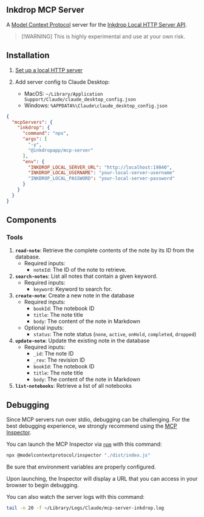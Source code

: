 ## Inkdrop MCP Server

A [Model Context Protocol](https://github.com/modelcontextprotocol) server for the [Inkdrop Local HTTP Server API](https://developers.inkdrop.app/data-access/local-http-server).

> [!WARNING] This is highly experimental and use at your own risk.

## Installation

1. [Set up a local HTTP server](https://developers.inkdrop.app/guides/access-the-local-database#accessing-via-http-advanced)

2. Add server config to Claude Desktop:
   - MacOS: `~/Library/Application Support/Claude/claude_desktop_config.json`
   - Windows: `%APPDATA%\Claude\claude_desktop_config.json`

```json
{
  "mcpServers": {
    "inkdrop": {
      "command": "npx",
      "args": [
        "-y",
        "@inkdropapp/mcp-server"
      ],
      "env": {
        "INKDROP_LOCAL_SERVER_URL": "http://localhost:19840",
        "INKDROP_LOCAL_USERNAME": "your-local-server-username"
        "INKDROP_LOCAL_PASSWORD": "your-local-server-password"
      }
    }
  }
}
```

## Components

### Tools

1. **`read-note`**: Retrieve the complete contents of the note by its ID from the database.
   - Required inputs:
     - `noteId`: The ID of the note to retrieve.
2. **`search-notes`**: List all notes that contain a given keyword.
   - Required inputs:
     - `keyword`: Keyword to search for.
3. **`create-note`**: Create a new note in the database
   - Required inputs:
     - `bookId`: The notebook ID
     - `title`: The note title
     - `body`: The content of the note in Markdown
   - Optional inputs:
     - `status`: The note status (`none`, `active`, `onHold`, `completed`, `dropped`)
4. **`update-note`**: Update the existing note in the database
   - Required inputs:
     - `_id`: The note ID
     - `_rev`: The revision ID
     - `bookId`: The notebook ID
     - `title`: The note title
     - `body`: The content of the note in Markdown
5. **`list-notebooks`**: Retrieve a list of all notebooks

## Debugging

Since MCP servers run over stdio, debugging can be challenging. For the best debugging
experience, we strongly recommend using the [MCP Inspector](https://github.com/modelcontextprotocol/inspector).

You can launch the MCP Inspector via [`npm`](https://docs.npmjs.com/downloading-and-installing-node-js-and-npm) with this command:

```bash
npx @modelcontextprotocol/inspector "./dist/index.js"
```

Be sure that environment variables are properly configured.

Upon launching, the Inspector will display a URL that you can access in your browser to begin debugging.

You can also watch the server logs with this command:

```bash
tail -n 20 -f ~/Library/Logs/Claude/mcp-server-inkdrop.log
```

